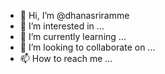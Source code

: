 - 👋 Hi, I’m @dhanasriramme
- 👀 I’m interested in ...
- 🌱 I’m currently learning ...
- 💞️ I’m looking to collaborate on ...
- 📫 How to reach me ...

<!---
dhanasriramme/dhanasriramme is a ✨ special ✨ repository because its `README.md` (this file) appears on your GitHub profile.
You can click the Preview link to take a look at your changes.
--->
